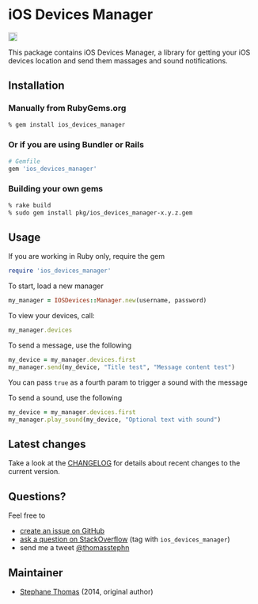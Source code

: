 iOS Devices Manager
=======

<a href="http://badge.fury.io/rb/ios_devices_manager"><img src="https://badge.fury.io/rb/ios_devices_manager@2x.png" alt="Gem Version" height="18"></a>

This package contains iOS Devices Manager, a library for getting your iOS devices location and send them massages and sound notifications.

## Installation ##

### Manually from RubyGems.org ###

```sh
% gem install ios_devices_manager
```

### Or if you are using Bundler or Rails ###

```ruby
# Gemfile
gem 'ios_devices_manager'
```

### Building your own gems ###

```sh
% rake build
% sudo gem install pkg/ios_devices_manager-x.y.z.gem
```

## Usage ##

If you are working in Ruby only, require the gem

```ruby
require 'ios_devices_manager'
```

To start, load a new manager
```ruby
my_manager = IOSDevices::Manager.new(username, password)
```

To view your devices, call:

```ruby
my_manager.devices
```

To send a message, use the following
```ruby
my_device = my_manager.devices.first
my_manager.send(my_device, "Title test", "Message content test")
```
You can pass ```true``` as a fourth param to trigger a sound with the message

To send a sound, use the following
```ruby
my_device = my_manager.devices.first
my_manager.play_sound(my_device, "Optional text with sound")
```

## Latest changes ##

Take a look at the
[CHANGELOG](https://github.com/thomasstephane/ios_devices_manager/blob/master/CHANGELOG.md) for details about recent changes to the current version.


## Questions? ##

Feel free to

* [create an issue on GitHub](http://github.com/thomasstephane/ios_devices_manager/issues)
* [ask a question on StackOverflow](http://stackoverflow.com) (tag with `ios_devices_manager`)
* send me a tweet [@thomasstephn](http://twitter.com/thomasstephn)

## Maintainer ##

* [Stephane Thomas](https://github.com/thomasstephane) (2014, original author)
